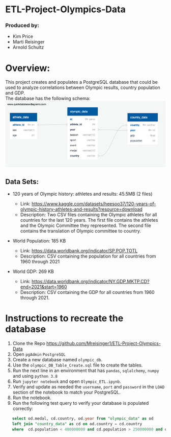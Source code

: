 # ETL-Project-Olympics-Data

### Produced by:
* Kim Price
* Marti Reisinger
* Arnold Schultz

# Overview:
This project creates and populates a PostgreSQL database that could be used to analyze correlations between Olympic results, country population and GDP.   
The database has the following schema:   
![alt text](olympic_db_diagram.png)

## Data Sets:

* 120 years of Olympic history: athletes and results: 45.5MB (2 files)
    * Link: https://www.kaggle.com/datasets/heesoo37/120-years-of-olympic-history-athletes-and-results?resource=download
    * Description: Two CSV files containing the Olympic athletes for all countries for the last 120 years.  The first file contains the athletes and the Olympic Committee they represented.  The second file contains the translation of Olympic committee to country.

* World Population: 185 KB
	* Link: https://data.worldbank.org/indicator/SP.POP.TOTL
    * Description: CSV containing the population for all countries from 1960 through 2021
	
* World GDP: 269 KB
	* Link:  https://data.worldbank.org/indicator/NY.GDP.MKTP.CD?end=2021&start=1960
    * Description: CSV containing the GDP for all countries from 1960 through 2021.

# Instructions to recreate the database

1. Clone the Repo https://github.com/Mreisinger1/ETL-Project-Olympics-Data
1. Open ``pgAdmin`` ``PostgreSQL``
1. Create a new database named ``olympic_db``.
1. Use the ``olympic_DB_Table_Create.sql`` file to create the tables.
1. Run the next line in an environment that has ``pandas``, ``sqlalchemy``, ``numpy`` and using ``python 3.8``
1. Run ``jupyter notebook`` and open ``Olympic_ETL.ipynb``.
1. Verify and update as needed the ``username``, ``port`` and ``password`` in the ``LOAD`` section of the notebook to match your PostgreSQL.
1. Run the notebook.
1. Run the following test query to verify your database is populated correctly:

```sql
   select od.medal, cd.country, od.year from "olympic_data" as od
   left join "country_data" as cd on od.country = cd.country
   where  cd.population < 400000000 and cd.population > 250000000 and od.medal = 'Gold';
```
